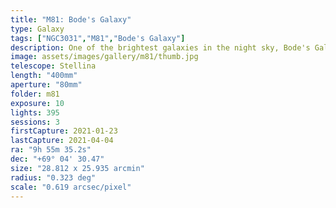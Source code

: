 ```yaml
---
title: "M81: Bode's Galaxy"
type: Galaxy
tags: ["NGC3031","M81","Bode's Galaxy"]
description: One of the brightest galaxies in the night sky, Bode's Galaxy is believed to contain a black hole in the center that is 70 million times the mass of the sun.
image: assets/images/gallery/m81/thumb.jpg
telescope: Stellina
length: "400mm"
aperture: "80mm"
folder: m81
exposure: 10
lights: 395
sessions: 3
firstCapture: 2021-01-23 
lastCapture: 2021-04-04
ra: "9h 55m 35.2s"
dec: "+69° 04' 30.47"
size: "28.812 x 25.935 arcmin"
radius: "0.323 deg"
scale: "0.619 arcsec/pixel"
---
```


